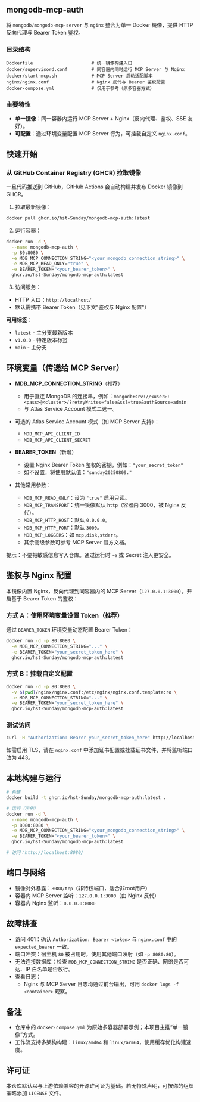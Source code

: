 ## mongodb-mcp-auth

将 `mongodb/mongodb-mcp-server` 与 `nginx` 整合为单一 Docker 镜像，提供 HTTP 反向代理与 Bearer Token 鉴权。

### 目录结构

```
Dockerfile                      # 统一镜像构建入口
docker/supervisord.conf         # 同容器内同时运行 MCP Server 与 Nginx
docker/start-mcp.sh             # MCP Server 启动适配脚本
nginx/nginx.conf                # Nginx 反代与 Bearer 鉴权配置
docker-compose.yml              # 仅用于参考（原多容器方式）
```

### 主要特性

- **单一镜像**：同一容器内运行 MCP Server + Nginx（反向代理、鉴权、SSE 友好）。
- **可配置**：通过环境变量配置 MCP Server 行为，可挂载自定义 `nginx.conf`。

## 快速开始

### 从 GitHub Container Registry (GHCR) 拉取镜像

一旦代码推送到 GitHub，GitHub Actions 会自动构建并发布 Docker 镜像到 GHCR。

1) 拉取最新镜像：

```bash
docker pull ghcr.io/hst-Sunday/mongodb-mcp-auth:latest
```

2) 运行容器：

```bash
docker run -d \
  --name mongodb-mcp-auth \
  -p 80:8080 \
  -e MDB_MCP_CONNECTION_STRING="<your_mongodb_connection_string>" \
  -e MDB_MCP_READ_ONLY="true" \
  -e BEARER_TOKEN="<your_bearer_token>" \
  ghcr.io/hst-Sunday/mongodb-mcp-auth:latest
```

3) 访问服务：

- HTTP 入口：`http://localhost/`
- 默认需携带 Bearer Token（见下文"鉴权与 Nginx 配置"）

**可用标签：**
- `latest` - 主分支最新版本
- `v1.0.0` - 特定版本标签
- `main` - 主分支

## 环境变量（传递给 MCP Server）

- **MDB_MCP_CONNECTION_STRING**（推荐）
  - 用于直连 MongoDB 的连接串，例如：`mongodb+srv://<user>:<pass>@<cluster>/?retryWrites=false&ssl=true&authSource=admin`
  - 与 Atlas Service Account 模式二选一。

- 可选的 Atlas Service Account 模式（如 MCP Server 支持）：
  - `MDB_MCP_API_CLIENT_ID`
  - `MDB_MCP_API_CLIENT_SECRET`

- **BEARER_TOKEN**（新增）
  - 设置 Nginx Bearer Token 鉴权的密钥，例如：`"your_secret_token"`
  - 如不设置，将使用默认值：`"sunday20250809."`
  
- 其他常用参数：
  - `MDB_MCP_READ_ONLY`：设为 `"true"` 启用只读。
  - `MDB_MCP_TRANSPORT`：统一镜像默认 `http`（容器内 3000，被 Nginx 反代）。
  - `MDB_MCP_HTTP_HOST`：默认 `0.0.0.0`。
  - `MDB_MCP_HTTP_PORT`：默认 `3000`。
  - `MDB_MCP_LOGGERS`：如 `mcp,disk,stderr`。
  - 其余高级参数可参考 MCP Server 官方文档。

提示：不要把敏感信息写入仓库。通过运行时 `-e` 或 Secret 注入更安全。

## 鉴权与 Nginx 配置

本镜像内置 Nginx，反向代理到同容器内的 MCP Server（`127.0.0.1:3000`）。开启基于 Bearer Token 的鉴权：

### 方式 A：使用环境变量设置 Token（推荐）

通过 `BEARER_TOKEN` 环境变量动态配置 Bearer Token：

```bash
docker run -d -p 80:8080 \
  -e MDB_MCP_CONNECTION_STRING="..." \
  -e BEARER_TOKEN="your_secret_token_here" \
  ghcr.io/hst-Sunday/mongodb-mcp-auth:latest
```

### 方式 B：挂载自定义配置

```bash
docker run -d -p 80:8080 \
  -v $(pwd)/nginx/nginx.conf:/etc/nginx/nginx.conf.template:ro \
  -e MDB_MCP_CONNECTION_STRING="..." \
  -e BEARER_TOKEN="your_secret_token_here" \
  ghcr.io/hst-Sunday/mongodb-mcp-auth:latest
```

### 测试访问

```bash
curl -H "Authorization: Bearer your_secret_token_here" http://localhost/
```

如需启用 TLS，请在 `nginx.conf` 中添加证书配置或挂载证书文件，并将监听端口改为 443。

## 本地构建与运行

```bash
# 构建
docker build -t ghcr.io/hst-Sunday/mongodb-mcp-auth:latest .

# 运行（示例）
docker run -d \
  --name mongodb-mcp-auth \
  -p 8080:8080 \
  -e MDB_MCP_CONNECTION_STRING="<your_mongodb_connection_string>" \
  -e BEARER_TOKEN="<your_bearer_token>" \
  ghcr.io/hst-Sunday/mongodb-mcp-auth:latest

# 访问：http://localhost:8080/
```

## 端口与网络

- 镜像对外暴露：`8080/tcp`（非特权端口，适合非root用户）
- 容器内 MCP Server 监听：`127.0.0.1:3000`（由 Nginx 反代）
- 容器内 Nginx 监听：`0.0.0.0:8080`

## 故障排查

- 访问 401：确认 `Authorization: Bearer <token>` 与 `nginx.conf` 中的 `expected_bearer` 一致。
- 端口冲突：宿主机 `80` 被占用时，使用其他端口映射（如 `-p 8080:80`）。
- 无法连接数据库：检查 `MDB_MCP_CONNECTION_STRING` 是否正确、网络是否可达、IP 白名单是否放行。
- 查看日志：
  - Nginx 与 MCP Server 日志均通过前台输出，可用 `docker logs -f <container>` 观察。

## 备注

- 仓库中的 `docker-compose.yml` 为原始多容器部署示例；本项目主推“单一镜像”方式。
- 工作流支持多架构构建：`linux/amd64` 和 `linux/arm64`，使用缓存优化构建速度。

## 许可证

本仓库默认以与上游依赖兼容的开源许可证为基础。若无特殊声明，可按你的组织策略添加 `LICENSE` 文件。


